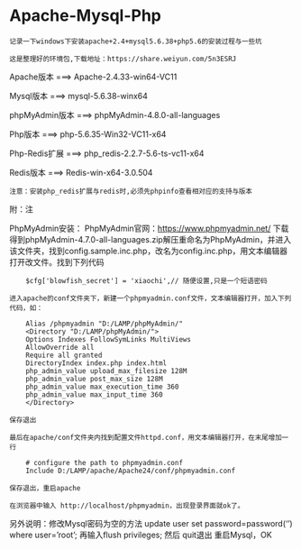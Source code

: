 # Apache-Mysql-Php
	记录一下windows下安装apache+2.4+mysql5.6.38+php5.6的安装过程与一些坑

	这是整理好的环境包,下载地址：https://share.weiyun.com/5n3ESRJ


Apache版本   	===>  Apache-2.4.33-win64-VC11


Mysql版本	 	===>  mysql-5.6.38-winx64

phpMyAdmin版本	===>  phpMyAdmin-4.8.0-all-languages


Php版本	 	 	===>  php-5.6.35-Win32-VC11-x64

Php-Redis扩展  	===>  php_redis-2.2.7-5.6-ts-vc11-x64

Redis版本		===>  Redis-win-x64-3.0.504

	注意：安装php_redis扩展与redis时,必须先phpinfo查看相对应的支持与版本

附：注

PhpMyAdmin安装：
	PhpMyAdmin官网：https://www.phpmyadmin.net/
	下载得到phpMyAdmin-4.7.0-all-languages.zip解压重命名为PhpMyAdmin，并进入该文件夹，找到config.sample.inc.php，改名为config.inc.php，用文本编辑器打开改文件。找到下列代码

		$cfg['blowfish_secret'] = 'xiaochi',// 随便设置,只是一个短语密码

	进入apache的conf文件夹下，新建一个phpmyadmin.conf文件，文本编辑器打开，加入下列代码，如：
		
		Alias /phpmyadmin "D:/LAMP/phpMyAdmin/"
		<Directory "D:/LAMP/phpMyAdmin/">
		Options Indexes FollowSymLinks MultiViews
		AllowOverride all
		Require all granted
		DirectoryIndex index.php index.html
		php_admin_value upload_max_filesize 128M
		php_admin_value post_max_size 128M
		php_admin_value max_execution_time 360
		php_admin_value max_input_time 360
		</Directory>

	保存退出

	最后在apache/conf文件夹内找到配置文件httpd.conf，用文本编辑器打开，在末尾增加一行

		# configure the path to phpmyadmin.conf
		Include D:/LAMP/apache/Apache24/conf/phpmyadmin.conf

	保存退出，重启apache

	在浏览器中输入 http://localhost/phpmyadmin，出现登录界面就ok了。


另外说明：修改Mysql密码为空的方法
	update user set password=password(‘’) where user=’root’;
	再输入flush privileges;
	然后 quit退出
	重启Mysql，OK
